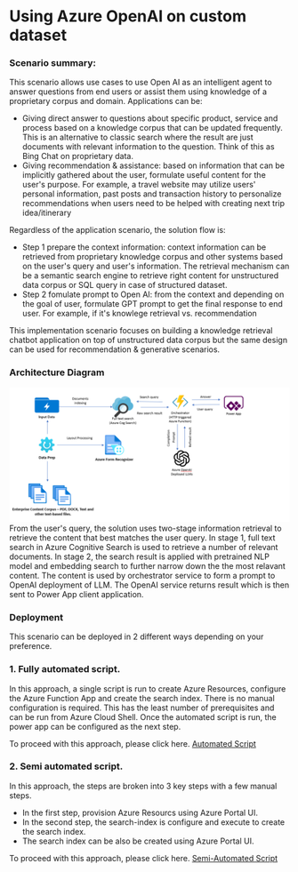 # Using Azure OpenAI on custom dataset
### Scenario summary:
This scenario allows use cases to use Open AI as an intelligent agent to answer questions from end users or assist them using knowledge of a proprietary corpus and domain.
Applications can be: 
- Giving direct answer to questions about specific product, service and process based on a knowledge corpus that can be updated frequently. This is an alternative to classic search where the result are just documents with relevant information to the question. Think of this as Bing Chat on proprietary data.
- Giving recommendation & assistance: based on information that can be implicitly gathered about the user, formulate useful content for the user's purpose. For example, a travel website may utilize users' personal information, past posts and transaction history to personalize recommendations when users need to be helped with creating next trip idea/itinerary

Regardless of the application scenario, the solution flow is:
- Step 1 prepare the context information: context information can be retrieved from proprietary knowledge corpus and other systems based on the user's query and user's information. The retrieval mechanism can be a semantic search engine to retrieve right content for unstructured data corpus or SQL query in case of structured dataset.
- Step 2 fomulate prompt to Open AI: from the context and depending on the goal of user, formulate GPT prompt to get the final response to end user. For example, if it's knowlege retrieval vs. recommendation

This implementation scenario focuses on building a knowledge retrieval chatbot application on top of unstructured data corpus but the same design can be used for recommendation & generative scenarios.

### Architecture Diagram
![OpenAI on custom dataset](../../documents/media/AzureCognitiveSearchOpenAIArchitecture.png)
From the user's query, the solution uses two-stage information retrieval to retrieve the content that best matches the user query. 
In stage 1, full text search in Azure Cognitive Search is used to retrieve a number of relevant documents. In stage 2, the search result is applied with pretrained NLP model and embedding search to further narrow down the the most relavant content. The content is used by orchestrator service to form a prompt to OpenAI deployment of LLM. The OpenAI service returns result which is then sent to Power App client application.
### Deployment


This scenario can be deployed in 2 different ways depending on your preference. 

### 1. Fully automated script. 

In this approach, a single script is run to create Azure Resources, configure the Azure Function App and create the search index. There is no manual configuration is required. This has the least number of prerequisites and can be run from Azure Cloud Shell. 
Once the automated script is run, the power app can be configured as the next step. 

To proceed with this approach, please click here. [Automated Script](Automated.md)


### 2. Semi automated script. 

In this approach, the steps are broken into 3 key steps with a few manual steps.
- In the first step, provision Azure Resourcs using Azure Portal UI.
- In the second step, the search-index is configure and execute to create the search index.
- The search index can be also be created using Azure Portal UI.

To proceed with this approach, please click here. [Semi-Automated Script](SemiAutomated.md)




